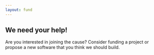 ```yaml
---
layout: fund
---
```

## We need your help!

Are you interested in joining the cause? Consider funding a project or propose a new software that you think we should build.

